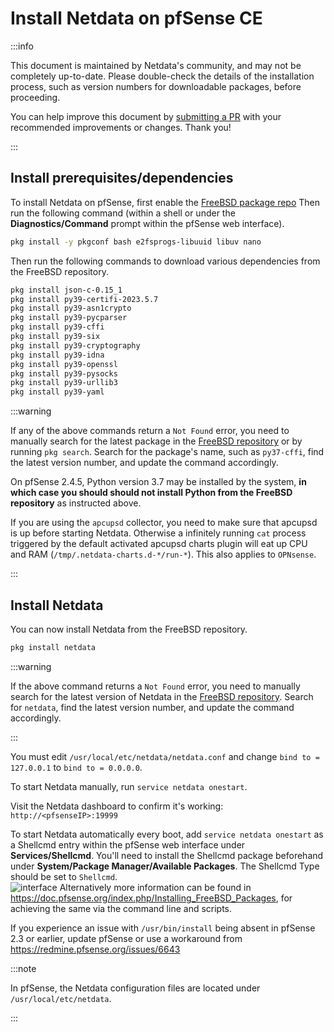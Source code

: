 # Install Netdata on pfSense CE

:::info

This document is maintained by Netdata's community, and may not be completely up-to-date. Please double-check the details of the installation process, such as version numbers for downloadable packages, before proceeding.

You can help improve this document by [submitting a PR](https://github.com/netdata/netdata/edit/master/packaging/installer/methods/pfsense.md) with your recommended improvements or changes. Thank you!

:::

## Install prerequisites/dependencies

To install Netdata on pfSense, first enable the [FreeBSD package repo](https://docs.netgate.com/pfsense/en/latest/recipes/freebsd-pkg-repo.html)
Then run the following command (within a shell or under the **Diagnostics/Command**
prompt within the pfSense web interface).

```bash
pkg install -y pkgconf bash e2fsprogs-libuuid libuv nano
```

Then run the following commands to download various dependencies from the FreeBSD repository.

```sh
pkg install json-c-0.15_1
pkg install py39-certifi-2023.5.7
pkg install py39-asn1crypto
pkg install py39-pycparser
pkg install py39-cffi
pkg install py39-six
pkg install py39-cryptography
pkg install py39-idna
pkg install py39-openssl
pkg install py39-pysocks
pkg install py39-urllib3
pkg install py39-yaml
```

:::warning

If any of the above commands return a `Not Found` error, you need to manually search for the latest package in the [FreeBSD repository](https://www.freebsd.org/ports/) or by running `pkg search`. Search for the package's name, such as `py37-cffi`, find the latest version number, and update the command accordingly.

On pfSense 2.4.5, Python version 3.7 may be installed by the system, **in which case you should should not install Python from the FreeBSD repository** as instructed above.

If you are using the `apcupsd` collector, you need to make sure that apcupsd is up before starting Netdata. Otherwise a infinitely running `cat` process triggered by the default activated apcupsd charts plugin will eat up CPU and RAM (`/tmp/.netdata-charts.d-*/run-*`). This also applies to `OPNsense`.

:::

## Install Netdata

You can now install Netdata from the FreeBSD repository.

```bash
pkg install netdata
```

:::warning

If the above command returns a `Not Found` error, you need to manually search for the latest version of Netdata in the [FreeBSD repository](https://www.freebsd.org/ports/). Search for `netdata`, find the latest version number, and update the command accordingly.

:::

You must edit `/usr/local/etc/netdata/netdata.conf` and change `bind to = 127.0.0.1` to `bind to = 0.0.0.0`.

To start Netdata manually, run `service netdata onestart`.

Visit the Netdata dashboard to confirm it's working: `http://<pfsenseIP>:19999`

To start Netdata automatically every boot, add `service netdata onestart` as a Shellcmd entry within the pfSense web interface under **Services/Shellcmd**. You'll need to install the Shellcmd package beforehand under **System/Package Manager/Available Packages**. The Shellcmd Type should be set to `Shellcmd`.  
![interface](https://i.imgur.com/wcKiPe1.png) Alternatively more information can be found in <https://doc.pfsense.org/index.php/Installing_FreeBSD_Packages>, for achieving the same via the command line and scripts.

If you experience an issue with `/usr/bin/install` being absent in pfSense 2.3 or earlier, update pfSense or use a workaround from <https://redmine.pfsense.org/issues/6643>  

:::note

In pfSense, the Netdata configuration files are located under `/usr/local/etc/netdata`.

:::
